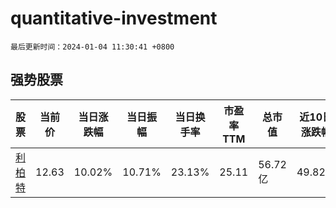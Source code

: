 # quantitative-investment

`最后更新时间：2024-01-04 11:30:41 +0800`

## 强势股票

|股票|当前价|当日涨跌幅|当日振幅|当日换手率|市盈率TTM|总市值|近10日涨跌幅|
|----|----|----|----|----|----|----|----|
|[利柏特](https://xueqiu.com/S/SH605167)|12.63|10.02%|10.71%|23.13%|25.11|56.72亿|49.82%|
